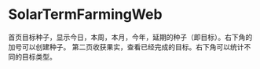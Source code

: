 # SolarTermFarmingWeb
首页目标种子，显示今日，本周，本月，今年，延期的种子（即目标）。右下角的加号可以创建种子。
第二页收获果实，查看已经完成的目标。右下角可以统计不同的目标类型。
